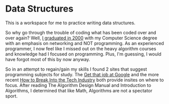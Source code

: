 # Data Structures

This is a workspace for me to practice writing data structures.

So why go through the trouble of coding what has been coded over and over again?  Well, [I graduated in 2000](https://www.linkedin.com/in/rahible) with my Computer Science degree with an emphasis on networking and NOT programming.  As an experienced programmer, I now feel like I missed out on the heavy algorithm courses and knowledge had I focused on programming.  Plus, I'm guessing, I would have forgot most of this by now anyway.

So in an attempt to regain/gain my skills I found 2 sites that suggest programming subjects for study.  The [Get that job at Google](http://steve-yegge.blogspot.com/2008/03/get-that-job-at-google.html) and the more recent [How to Break Into the Tech Industry](http://aseebq.com/blog/#study)  both provide insites on where to focus.  After reading The Algorithm Design Manual and Introduction to Algorithms, I determined that like Math, Algorithms are not a spectator sport.

